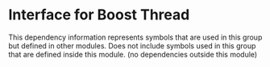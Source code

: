 
# Interface for Boost Thread
This dependency information represents symbols that are used in this group but defined in other modules.  Does not include symbols used in this group that are defined inside this module.
(no dependencies outside this module)
